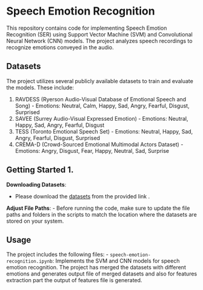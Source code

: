 # Speech Emotion Recognition
This repository contains code for implementing Speech Emotion Recognition (SER) using Support Vector Machine (SVM) and Convolutional Neural Network (CNN) models. The project analyzes speech recordings to recognize emotions conveyed in the audio. 

## Datasets
The project utilizes several publicly available datasets to train and evaluate the models. These include: 

1. RAVDESS (Ryerson Audio-Visual Database of Emotional Speech and Song) - Emotions: Neutral, Calm, Happy, Sad, Angry, Fearful, Disgust, Surprised
2. SAVEE (Surrey Audio-Visual Expressed Emotion) - Emotions: Neutral, Happy, Sad, Angry, Fearful, Disgust
3. TESS (Toronto Emotional Speech Set) - Emotions: Neutral, Happy, Sad, Angry, Fearful, Disgust, Surprised
4. CREMA-D (Crowd-Sourced Emotional Multimodal Actors Dataset) - Emotions: Angry, Disgust, Fear, Happy, Neutral, Sad, Surprise
  
## Getting Started 1.
**Downloading Datasets**:
- Please download the [datasets](https://drive.google.com/drive/folders/1IZmGdshttawFAsiiveT-VMsfD8ew3BTX?usp=sharing) from the provided link .

**Adjust File Paths**: - Before running the code, make sure to update the file paths and folders in the scripts to match the location where the datasets are stored on your system. 

## Usage 
The project includes the following files: - `speech-emotion-recognition.ipynb`: Implements the SVM and CNN models for speech emotion recognition. The project has merged the datasets with different emotions and generates output file of merged datasets and also for features extraction part the output of features file is generated. 
